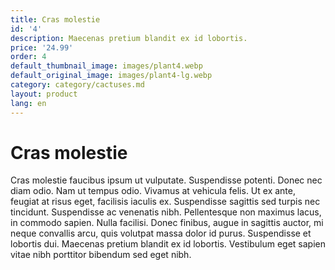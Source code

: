 ```yaml
---
title: Cras molestie
id: '4'
description: Maecenas pretium blandit ex id lobortis.
price: '24.99'
order: 4
default_thumbnail_image: images/plant4.webp
default_original_image: images/plant4-lg.webp
category: category/cactuses.md
layout: product
lang: en
---
```


# Cras molestie

Cras molestie faucibus ipsum ut vulputate. Suspendisse potenti. Donec nec diam odio. Nam ut tempus odio. Vivamus at vehicula felis. Ut ex ante, feugiat at risus eget, facilisis iaculis ex. Suspendisse sagittis sed turpis nec tincidunt. Suspendisse ac venenatis nibh. Pellentesque non maximus lacus, in commodo sapien. Nulla facilisi. Donec finibus, augue in sagittis auctor, mi neque convallis arcu, quis volutpat massa dolor id purus. Suspendisse et lobortis dui. Maecenas pretium blandit ex id lobortis. Vestibulum eget sapien vitae nibh porttitor bibendum sed eget nibh.